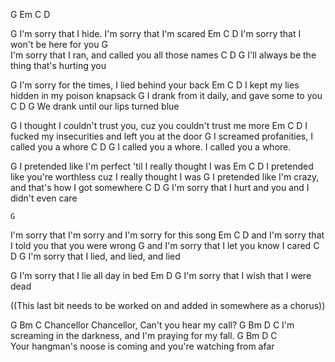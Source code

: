 G Em C D


G
I'm sorry that I hide. I'm sorry that I'm scared
Em                        C        D
I'm sorry that I won't be here for you
G                         
I'm sorry that I ran, and called you all those names
C                               D       G
I'll always be the thing that's hurting you

G
I'm sorry for the times, I lied behind your back
Em                          C      D
I kept my lies hidden in my poison knapsack
G
I drank from it daily, and gave some to you
C                  D           G
We drank until our lips turned blue

G
I thought I couldn't trust you, cuz you couldn't trust me more
Em                           C               D
I fucked my insecurities and left you at the door
G
I screamed profanities, I called you a whore
C                       D            G
I called you a whore. I called you a whore.

  G
I pretended like I'm perfect 'til I really thought I was
  Em                                    C                D
I pretended like you're worthless cuz I really thought I was
  G 
I pretended like I'm crazy, and that's how I got somewhere
    C                               D           G
I'm sorry that I hurt and you and I didn't even care

    G
I'm sorry that I'm sorry and I'm sorry for this song
        Em                         C        D
and I'm sorry that I told you that you were wrong
        G
and I'm sorry that I let you know I cared
    C                      D         G
I'm sorry that I lied, and lied, and lied

G
I'm sorry that I lie all day in bed
Em                         D      G
I'm sorry that I wish that I were dead






((This last bit needs to be worked on and added in somewhere as a chorus))

G                      Bm                C
Chancellor Chancellor, Can't you hear my call?
G                    Bm                D              C
I'm screaming in the darkness, and I'm praying for my fall. 
G                       Bm                D             C                
Your hangman's noose is coming and you're watching from afar
